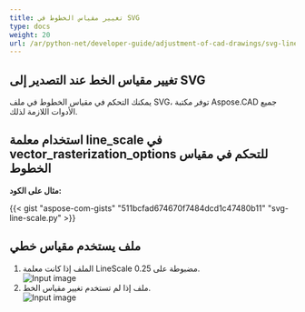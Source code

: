 ```yaml
---
title: تغيير مقياس الخطوط في SVG
type: docs
weight: 20
url: /ar/python-net/developer-guide/adjustment-of-cad-drawings/svg-line-scale/
---
```


## **تغيير مقياس الخط عند التصدير إلى SVG**

يمكنك التحكم في مقياس الخطوط في ملف SVG، توفر مكتبة Aspose.CAD جميع الأدوات اللازمة لذلك.

## **استخدام معلمة line_scale في vector_rasterization_options للتحكم في مقياس الخطوط**

**مثال على الكود:**

{{< gist "aspose-com-gists" "511bcfad674670f7484dcd1c47480b11" "svg-line-scale.py" >}}


## ملف يستخدم مقياس خطي
1. الملف إذا كانت معلمة LineScale مضبوطة على 0.25.<br>
![Input image](/cad/_assets/guide/svg/line_scale_0.25.png)<br>
1. ملف إذا لم تستخدم تغيير مقياس الخط.<br>
![Input image](/cad/_assets/guide/svg/basic_options.png)<br>
